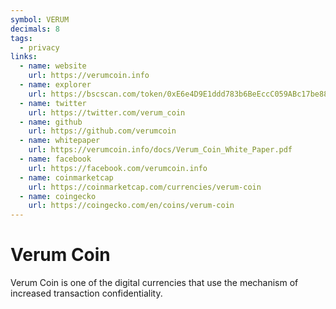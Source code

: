 ```yaml
---
symbol: VERUM
decimals: 8
tags:
  - privacy
links:
  - name: website
    url: https://verumcoin.info
  - name: explorer
    url: https://bscscan.com/token/0xE6e4D9E1ddd783b6BeEccC059ABc17be88EE1A03
  - name: twitter
    url: https://twitter.com/verum_coin
  - name: github
    url: https://github.com/verumcoin
  - name: whitepaper
    url: https://verumcoin.info/docs/Verum_Coin_White_Paper.pdf
  - name: facebook
    url: https://facebook.com/verumcoin.info
  - name: coinmarketcap
    url: https://coinmarketcap.com/currencies/verum-coin
  - name: coingecko
    url: https://coingecko.com/en/coins/verum-coin
---
```


# Verum Coin

Verum Coin is one of the digital currencies that use the mechanism of increased transaction confidentiality.

